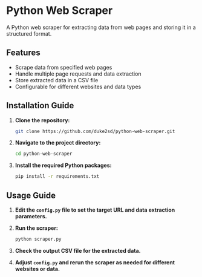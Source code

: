 # Python Web Scraper

A Python web scraper for extracting data from web pages and storing it in a structured format.

## Features

- Scrape data from specified web pages
- Handle multiple page requests and data extraction
- Store extracted data in a CSV file
- Configurable for different websites and data types

## Installation Guide

1. **Clone the repository:**
    ```bash
    git clone https://github.com/duke2sd/python-web-scraper.git
    ```

2. **Navigate to the project directory:**
    ```bash
    cd python-web-scraper
    ```

3. **Install the required Python packages:**
    ```bash
    pip install -r requirements.txt
    ```

## Usage Guide

1. **Edit the `config.py` file to set the target URL and data extraction parameters.**

2. **Run the scraper:**
    ```bash
    python scraper.py
    ```

3. **Check the output CSV file for the extracted data.**

4. **Adjust `config.py` and rerun the scraper as needed for different websites or data.**
